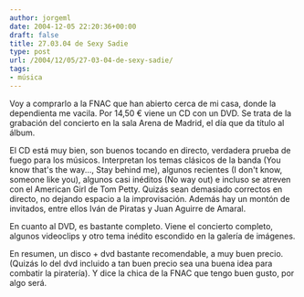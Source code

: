 ```yaml
---
author: jorgeml
date: 2004-12-05 22:20:36+00:00
draft: false
title: 27.03.04 de Sexy Sadie
type: post
url: /2004/12/05/27-03-04-de-sexy-sadie/
tags:
- música
---
```


Voy a comprarlo a la FNAC que han abierto cerca de mi casa, donde la dependienta me vacila. Por 14,50 € viene un CD con un DVD. Se trata de la grabación del concierto en la sala Arena de Madrid, el día que da título al álbum.

El CD está muy bien, son buenos tocando en directo, verdadera prueba de fuego para los músicos. Interpretan los temas clásicos de la banda (You know that's the way..., Stay behind me), algunos recientes (I don't know, someone like you), algunos casi inéditos (No way out) e incluso se atreven con el American Girl de Tom Petty. Quizás sean demasiado correctos en directo, no dejando espacio a la improvisación. Además hay un montón de invitados, entre ellos Iván de Piratas y Juan Aguirre de Amaral.

En cuanto al DVD, es bastante completo. Viene el concierto completo, algunos videoclips y otro tema inédito escondido en la galería de imágenes.

En resumen, un disco + dvd bastante recomendable, a muy buen precio. (Quizás lo del dvd incluido a tan buen precio sea una buena idea para combatir la piratería). Y dice la chica de la FNAC que tengo buen gusto, por algo será.
